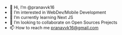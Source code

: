- 👋 Hi, I’m @pranavvk16
- 👀 I’m interested in WebDev/Mobile Development 
- 🌱 I’m currently learning Next JS
- 💞️ I’m looking to collaborate on Open Sources Prejects 
- 📫 How to reach me pranavvk16@gmail.com

<!---
pranavvk16/pranavvk16 is a ✨ special ✨ repository because its `README.md` (this file) appears on your GitHub profile.
You can click the Preview link to take a look at your changes.
--->
